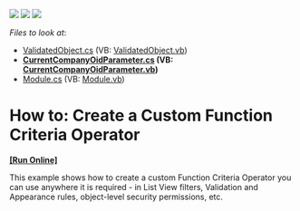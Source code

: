 <!-- default badges list -->
![](https://img.shields.io/endpoint?url=https://codecentral.devexpress.com/api/v1/VersionRange/128588614/14.2.3%2B)
[![](https://img.shields.io/badge/Open_in_DevExpress_Support_Center-FF7200?style=flat-square&logo=DevExpress&logoColor=white)](https://supportcenter.devexpress.com/ticket/details/E3945)
[![](https://img.shields.io/badge/📖_How_to_use_DevExpress_Examples-e9f6fc?style=flat-square)](https://docs.devexpress.com/GeneralInformation/403183)
<!-- default badges end -->
<!-- default file list -->
*Files to look at*:

* [ValidatedObject.cs](./CS/CustomFunctionCriteriaOperator.Module/BusinessObjects/ValidatedObject.cs) (VB: [ValidatedObject.vb](./VB/CustomFunctionCriteriaOperator.Module/BusinessObjects/ValidatedObject.vb))
* **[CurrentCompanyOidParameter.cs](./CS/CustomFunctionCriteriaOperator.Module/CurrentCompanyOidParameter.cs) (VB: [CurrentCompanyOidParameter.vb](./VB/CustomFunctionCriteriaOperator.Module/CurrentCompanyOidParameter.vb))**
* [Module.cs](./CS/CustomFunctionCriteriaOperator.Module/Module.cs) (VB: [Module.vb](./VB/CustomFunctionCriteriaOperator.Module/Module.vb))
<!-- default file list end -->
# How to: Create a Custom Function Criteria Operator
<!-- run online -->
**[[Run Online]](https://codecentral.devexpress.com/e3945/)**
<!-- run online end -->


<p>This example shows how to create a custom Function Criteria Operator you can use anywhere it is required - in List View filters, Validation and Appearance rules, object-level security permissions, etc. </p>

<br/>


